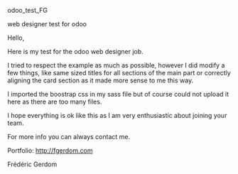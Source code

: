 odoo_test_FG

web designer test for odoo

Hello,

Here is my test for the odoo web designer job.

I tried to respect the example as much as possible, however I did modify a few things,
like same sized titles for all sections of the main part or correctly aligning the card section 
as it made more sense to me this way.

I imported the boostrap css in my sass file but of course could not upload it here as there are too many files.

I hope everything is ok like this as I am very enthusiastic about joining your team.

For more info you can always contact me.

Portfolio: http://fgerdom.com

Frédéric Gerdom

